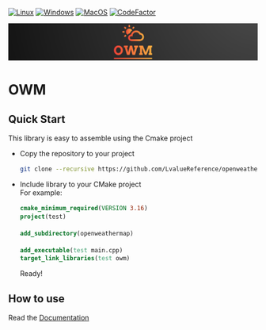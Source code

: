 [![Linux](https://github.com/LvalueReference/openweathermap/actions/workflows/Linux.yml/badge.svg?branch=master)](https://github.com/LvalueReference/openweathermap/actions/workflows/Linux.yml)
[![Windows](https://github.com/LvalueReference/openweathermap/actions/workflows/Windows.yml/badge.svg?branch=master)](https://github.com/LvalueReference/openweathermap/actions/workflows/Windows.yml)
[![MacOS](https://github.com/LvalueReference/openweathermap/actions/workflows/MacOs.yml/badge.svg)](https://github.com/LvalueReference/openweathermap/actions/workflows/MacOs.yml)
[![CodeFactor](https://www.codefactor.io/repository/github/lvaluereference/openweathermap/badge/master)](https://www.codefactor.io/repository/github/lvaluereference/openweathermap/overview/master)

![OWM](./owm_logo.png)

OWM
==================================

Quick Start
-----------

This library is easy to assemble using the Cmake project

* Copy the repository to your project

  ```sh
  git clone --recursive https://github.com/LvalueReference/openweathermap
  ```
* Include library to your CMake project<br>
  For example:

  ```cmake
  cmake_minimum_required(VERSION 3.16)
  project(test)

  add_subdirectory(openweathermap)

  add_executable(test main.cpp)
  target_link_libraries(test owm)
  ```

  Ready!

How to use
----------

Read the [Documentation](./doc/basics.md)